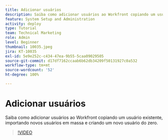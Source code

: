 ```yaml
---
title: Adicionar usuários
description: Saiba como adicionar usuários ao Workfront copiando um usuário existente, importando novos usuários em massa e criando um novo usuário do zero.
feature: System Setup and Administration
activity: deploy
type: Tutorial
team: Technical Marketing
role: Admin
level: Beginner
thumbnail: 10035.jpeg
jira: KT-10035
exl-id: 5e9e252c-c434-47ea-9b55-5caa09029505
source-git-commit: d17df7162ccaab6b62db34209f50131927c0a532
workflow-type: tm+mt
source-wordcount: '52'
ht-degree: 100%

---
```


# Adicionar usuários

Saiba como adicionar usuários ao Workfront copiando um usuário existente, importando novos usuários em massa e criando um novo usuário do zero.

>[!VIDEO](https://video.tv.adobe.com/v/3427085/?quality=12&learn=on&enablevpops)

